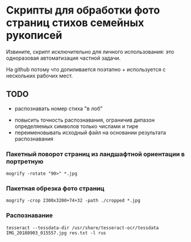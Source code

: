 # Скрипты для обработки фото страниц стихов семейных рукописей

Извините, скрипт исключительно для личного использования: это одноразовая автоматизация частной задачи. 

На github потому что допиливается поэтапно + используется с нескольких рабочих мест.

## TODO
+ распознавать номер стиха "в лоб"
- повысить точность распознавания, ограничив дипазон определяемых символов только числами и тире 
- переименовывать исходный файл на основании результата распознавания

### Пакетный поворот страниц из ландшафтной ориентации в портретную 

```
mogrify -rotate "90>" *.jpg
```

### Пакетная обрезка фото страниц

```
mogrify -crop 2300x3200+74+32 -path ./cropped *.jpg
```

### Распознавание

```
tesseract --tessdata-dir /usr/share/tesseract-ocr/tessdata IMG_20180903_015557.jpg res.txt -l rus
```
